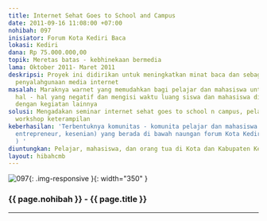 ```yaml
---
title: Internet Sehat Goes to School and Campus
date: 2011-09-16 11:08:00 +07:00
nohibah: 097
inisiator: Forum Kota Kediri Baca
lokasi: Kediri
dana: Rp 75.000.000,00
topik: Meretas batas - kebhinekaan bermedia
lama: Oktober 2011- Maret 2011
deskripsi: Proyek ini didirikan untuk meningkatkan minat baca dan sebagai antisipasi
  penyalahgunaan media internet
masalah: Maraknya warnet yang memudahkan bagi pelajar dan mahasiswa untuk mengakses
  hal - hal yang negatif dan mengisi waktu luang siswa dan mahasiswa di luar jam pelajaran
  dengan kegiatan lainnya
solusi: Mengadakan seminar internet sehat goes to school n campus, pelatihan kewirausahaan,
  workshop keterampilan
keberhasilan: 'Terbentuknya komunitas - komunita pelajar dan mahasiswa (kerajian,
  entrepreneur, kesenian) yang berada di bawah naungan forum Kota Kediri Baca (FK2B
  ) '
diuntungkan: Pelajar, mahasiswa, dan orang tua di Kota dan Kabupaten Kediri
layout: hibahcmb
---
```


![097](/static/img/hibahcmb/097.png){: .img-responsive }{: width="350" }

### {{ page.nohibah }} - {{ page.title }}

---
